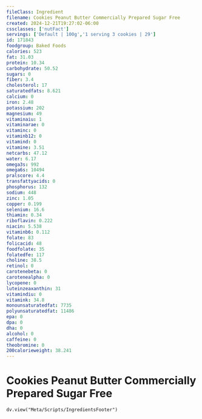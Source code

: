 ```yaml
---
fileClass: Ingredient
filename: Cookies Peanut Butter Commercially Prepared Sugar Free
created: 2024-12-21T19:27:02-06:00
cssclasses: ['nutFact']
servings: ['Default | 100g','1 serving 3 cookies | 29']
id: 171843
foodgroup: Baked Foods
calories: 523
fat: 31.03
protein: 10.34
carbohydrate: 50.52
sugars: 0
fiber: 3.4
cholesterol: 17
saturatedfats: 8.621
calcium: 0
iron: 2.48
potassium: 202
magnesium: 49
vitaminaiu: 1
vitaminarae: 0
vitaminc: 0
vitaminb12: 0
vitamind: 0
vitamine: 3.51
netcarbs: 47.12
water: 6.17
omega3s: 992
omega6s: 10494
pralscore: 4.4
transfattyacids: 0
phosphorus: 132
sodium: 448
zinc: 1.05
copper: 0.199
selenium: 16.6
thiamin: 0.34
riboflavin: 0.222
niacin: 5.538
vitaminb6: 0.112
folate: 83
folicacid: 48
foodfolate: 35
folatedfe: 117
choline: 38.5
retinol: 0
carotenebeta: 0
carotenealpha: 0
lycopene: 0
luteinzeaxanthin: 31
vitamindiu: 0
vitamink: 34.8
monounsaturatedfat: 7735
polyunsaturatedfat: 11486
epa: 0
dpa: 0
dha: 0
alcohol: 0
caffeine: 0
theobromine: 0
200calorieweight: 38.241
---
```


# Cookies Peanut Butter Commercially Prepared Sugar Free

```dataviewjs
dv.view("Meta/Scripts/IngredientsFooter")
```